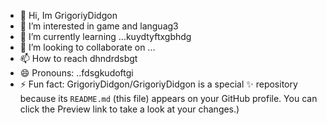 - 👋 Hi, Im GrigoriyDidgon
- 👀 I’m interested in game and languag3
- 🌱 I’m currently learning ...kuydtyftxgbhdg
- 💞️ I’m looking to collaborate on ...
- 📫 How to reach dhndrdsbgt
- 😄 Pronouns: ..fdsgkudoftgi
- ⚡ Fun fact:
GrigoriyDidgon/GrigoriyDidgon is a special ✨ repository because its `README.md` (this file) appears on your GitHub profile.
You can click the Preview link to take a look at your changes.)

